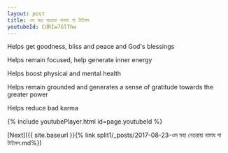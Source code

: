 ```yaml
---
layout: post
title: ওম মহা মাত্রায়া নামায গা টাইমস
youtubeId: CdRIw7GlThw
---
```

 
 
Helps get goodness, bliss and peace and God's blessings
 
Helps remain focused, help generate inner energy 
 
Helps boost physical and mental health 
 
Helps remain grounded and generates a sense of gratitude towards the greater power 
 
Helps reduce bad karma
 
 
 
 


{% include youtubePlayer.html id=page.youtubeId %}
 
[Next]({{ site.baseurl }}{% link  split1/_posts/2017-08-23-ওম মহা নেতরায়া নামায গা টাইমস.md%})
 
